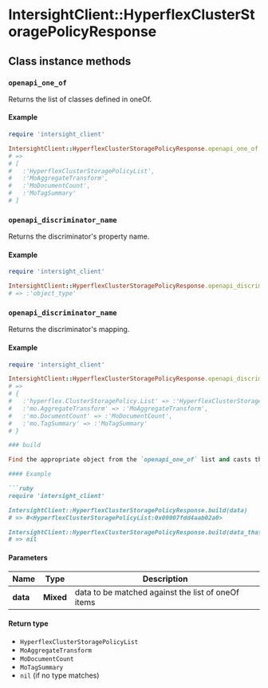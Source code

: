 # IntersightClient::HyperflexClusterStoragePolicyResponse

## Class instance methods

### `openapi_one_of`

Returns the list of classes defined in oneOf.

#### Example

```ruby
require 'intersight_client'

IntersightClient::HyperflexClusterStoragePolicyResponse.openapi_one_of
# =>
# [
#   :'HyperflexClusterStoragePolicyList',
#   :'MoAggregateTransform',
#   :'MoDocumentCount',
#   :'MoTagSummary'
# ]
```

### `openapi_discriminator_name`

Returns the discriminator's property name.

#### Example

```ruby
require 'intersight_client'

IntersightClient::HyperflexClusterStoragePolicyResponse.openapi_discriminator_name
# => :'object_type'
```

### `openapi_discriminator_name`

Returns the discriminator's mapping.

#### Example

```ruby
require 'intersight_client'

IntersightClient::HyperflexClusterStoragePolicyResponse.openapi_discriminator_mapping
# =>
# {
#   :'hyperflex.ClusterStoragePolicy.List' => :'HyperflexClusterStoragePolicyList',
#   :'mo.AggregateTransform' => :'MoAggregateTransform',
#   :'mo.DocumentCount' => :'MoDocumentCount',
#   :'mo.TagSummary' => :'MoTagSummary'
# }

### build

Find the appropriate object from the `openapi_one_of` list and casts the data into it.

#### Example

```ruby
require 'intersight_client'

IntersightClient::HyperflexClusterStoragePolicyResponse.build(data)
# => #<HyperflexClusterStoragePolicyList:0x00007fdd4aab02a0>

IntersightClient::HyperflexClusterStoragePolicyResponse.build(data_that_doesnt_match)
# => nil
```

#### Parameters

| Name | Type | Description |
| ---- | ---- | ----------- |
| **data** | **Mixed** | data to be matched against the list of oneOf items |

#### Return type

- `HyperflexClusterStoragePolicyList`
- `MoAggregateTransform`
- `MoDocumentCount`
- `MoTagSummary`
- `nil` (if no type matches)


